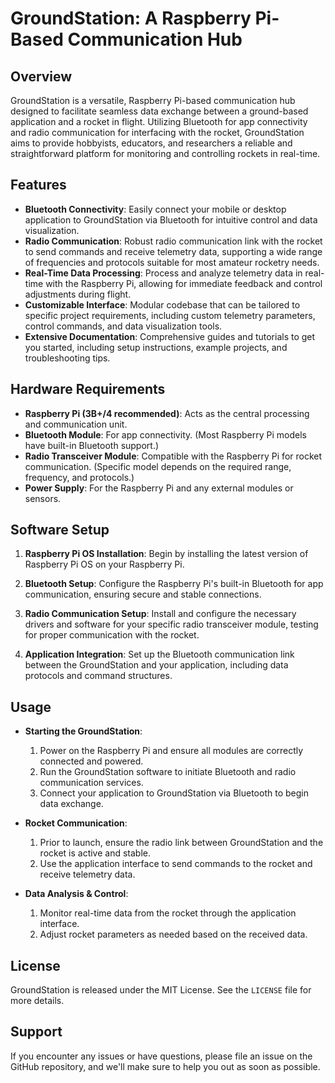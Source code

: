 # GroundStation: A Raspberry Pi-Based Communication Hub

## Overview

GroundStation is a versatile, Raspberry Pi-based communication hub designed to facilitate seamless data exchange between a ground-based application and a rocket in flight. Utilizing Bluetooth for app connectivity and radio communication for interfacing with the rocket, GroundStation aims to provide hobbyists, educators, and researchers a reliable and straightforward platform for monitoring and controlling rockets in real-time.

## Features

- **Bluetooth Connectivity**: Easily connect your mobile or desktop application to GroundStation via Bluetooth for intuitive control and data visualization.
- **Radio Communication**: Robust radio communication link with the rocket to send commands and receive telemetry data, supporting a wide range of frequencies and protocols suitable for most amateur rocketry needs.
- **Real-Time Data Processing**: Process and analyze telemetry data in real-time with the Raspberry Pi, allowing for immediate feedback and control adjustments during flight.
- **Customizable Interface**: Modular codebase that can be tailored to specific project requirements, including custom telemetry parameters, control commands, and data visualization tools.
- **Extensive Documentation**: Comprehensive guides and tutorials to get you started, including setup instructions, example projects, and troubleshooting tips.

## Hardware Requirements

- **Raspberry Pi (3B+/4 recommended)**: Acts as the central processing and communication unit.
- **Bluetooth Module**: For app connectivity. (Most Raspberry Pi models have built-in Bluetooth support.)
- **Radio Transceiver Module**: Compatible with the Raspberry Pi for rocket communication. (Specific model depends on the required range, frequency, and protocols.)
- **Power Supply**: For the Raspberry Pi and any external modules or sensors.

## Software Setup

1. **Raspberry Pi OS Installation**: Begin by installing the latest version of Raspberry Pi OS on your Raspberry Pi.

2. **Bluetooth Setup**: Configure the Raspberry Pi's built-in Bluetooth for app communication, ensuring secure and stable connections.

3. **Radio Communication Setup**: Install and configure the necessary drivers and software for your specific radio transceiver module, testing for proper communication with the rocket.

4. **Application Integration**: Set up the Bluetooth communication link between the GroundStation and your application, including data protocols and command structures.

## Usage

- **Starting the GroundStation**:
  1. Power on the Raspberry Pi and ensure all modules are correctly connected and powered.
  2. Run the GroundStation software to initiate Bluetooth and radio communication services.
  3. Connect your application to GroundStation via Bluetooth to begin data exchange.

- **Rocket Communication**:
  1. Prior to launch, ensure the radio link between GroundStation and the rocket is active and stable.
  2. Use the application interface to send commands to the rocket and receive telemetry data.

- **Data Analysis & Control**:
  1. Monitor real-time data from the rocket through the application interface.
  2. Adjust rocket parameters as needed based on the received data.

## License

GroundStation is released under the MIT License. See the `LICENSE` file for more details.

## Support

If you encounter any issues or have questions, please file an issue on the GitHub repository, and we'll make sure to help you out as soon as possible.
